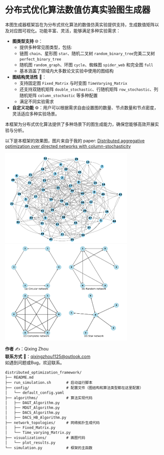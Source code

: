 # 分布式优化算法数值仿真实验图生成器

本图生成器框架旨在为分布式优化算法的数值仿真实验提供支持，生成数值矩阵以及对应图可视化。功能丰富、灵活，能够满足多种实验需求：

- **图类型支持** 🌐：
  - 提供多种常见图类型，包括:
  - 链图 `chain`、星形图 `star`、随机二叉树 `random_binary_tree`完美二叉树 `perfect_binary_tree`
  - 随机图 `random_graph`、环图 `cycle`、蜘蛛图 `spider_web` 和完全图 `full`
  - 基本涵盖了领域内大多数论文实验中使用的图结构
- **图结构灵活性** 🔄：
  - 支持固定图 `Fixed_Matrix` 与时变图 `TimeVarying_Matrix`
  - 还支持双随机矩阵 `double_stochastic`、行随机矩阵 `row_stochastic`、列随机矩阵 `column_stochastic` 等多种配置
  - 满足不同实验需求
- **自定义功能** ⚙️：用户可以根据需求自由设置图的数量、节点数量和节点密度，灵活适应多种实验场景。

本框架为分布式优化算法提供了多种场景下的图生成能力，确保您能够高效开展实验与分析。

以下是本框架的效果图，图片来自于我的 paper: [Distributed aggregative optimization over directed networks with column-stochasticity](https://www.sciencedirect.com/science/article/abs/pii/S001600322400913X)

<img src="./imgs_readme/1.png" width="400" /><img src="./imgs_readme/2.png" width="400" />

**作者** ✍️：Qixing Zhou  
**联系方式** 📧：qixingzhou1125@outlook.com  
如遇到问题或Bug，欢迎联系。

```
distributed_optimization_framework/
├── README.md
├── run_simulation.sh       # 启动运行脚本
├── config/                 # 配置文件（图结构和算法类型都在这里配置）
│   └── default_config.yaml
├── algorithms/             # 算法实现代码
│   ├── DAGT_Algorithm.py
│   ├── MDGT_Algorithm.py
│   ├── DACS_Algorithm.py
│   ├── DACS_HB_Algorithm.py
├── network_topologies/     # 网络拓扑生成代码
│   ├── Fixed_Matrix.py
│   └── Time_varying_Matrix.py
├── visualizations/         # 画图代码
│   └── plot_results.py
└── simulation.py           # 框架的主函数
``` 
